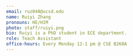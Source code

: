 ```yaml
---
email: ruz048@ucsd.edu
name: Ruiyi Zhang
pronouns: HE/HIM
photo: staff/ruiyi.png
bio: Ruiyi is a PhD student in ECE department.
role: Teach Assistant
office-hours: Every Monday 12-1 pm @ CSE B260A
---
```


